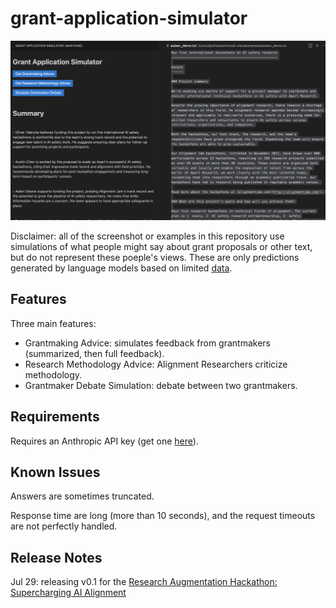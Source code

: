# grant-application-simulator

![Interface](media/demo.png)

Disclaimer: all of the screenshot or examples in this repository use simulations of what people might say about grant proposals or other text, but do not represent these poeple's views. These are only predictions generated by language models based on limited [data](src/prompts).

## Features

Three main features:
- Grantmaking Advice: simulates feedback from grantmakers (summarized, then full feedback).
- Research Methodology Advice: Alignment Researchers criticize methodology.
- Grantmaker Debate Simulation: debate between two grantmakers.

## Requirements

Requires an Anthropic API key (get one [here]([url](https://docs.anthropic.com/en/api/getting-started))).

## Known Issues

Answers are sometimes truncated.

Response time are long (more than 10 seconds), and the request timeouts are not perfectly handled.

## Release Notes

Jul 29: releasing v0.1 for the [Research Augmentation Hackathon: Supercharging AI Alignment](https://www.apartresearch.com/event/research-augmentation-hackathon-supercharging-ai-alignment) 
